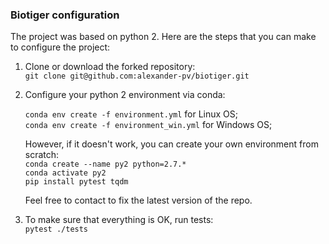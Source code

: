 
### Biotiger configuration

The project was based on python 2. Here are the steps that you can make to configure the project:

1. Clone or download the forked repository:\
`git clone git@github.com:alexander-pv/biotiger.git`
   

2. Configure your python 2 environment via conda:
   
    `conda env create -f environment.yml` for Linux OS;\
    `conda env create -f environment_win.yml` for Windows OS;
   
   However, if it doesn't work, you can create your own environment from scratch:\
   `conda create --name py2 python=2.7.*`\
   `conda activate py2`\
   `pip install pytest tqdm`

    Feel free to contact to fix the latest version of the repo.

3. To make sure that everything is OK, run tests:\
   `pytest ./tests`
   